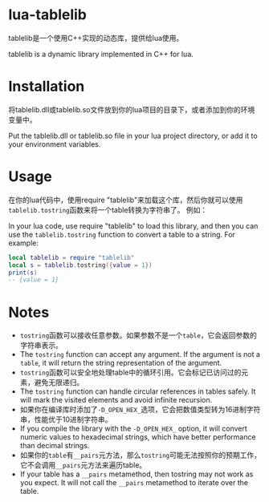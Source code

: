 # lua-tablelib

tablelib是一个使用C++实现的动态库，提供给lua使用。

tablelib is a dynamic library implemented in C++ for lua.

# Installation

将tablelib.dll或tablelib.so文件放到你的lua项目的目录下，或者添加到你的环境变量中。

Put the tablelib.dll or tablelib.so file in your lua project directory, or add it to your environment variables.

# Usage
在你的lua代码中，使用require "tablelib"来加载这个库，然后你就可以使用`tablelib.tostring`函数来将一个table转换为字符串了。 例如：

In your lua code, use require "tablelib" to load this library, and then you can use the `tablelib.tostring` function to convert a table to a string. For example:

```lua
local tablelib = require "tablelib"
local s = tablelib.tostring({value = 1})
print(s)
-- {value = 1}
```

# Notes
- `tostring`函数可以接收任意参数。如果参数不是一个`table`，它会返回参数的字符串表示。
- The `tostring` function can accept any argument. If the argument is not a `table`, it will return the string representation of the argument.
- `tostring`函数可以安全地处理table中的循环引用。它会标记已访问过的元素，避免无限递归。
- The `tostring` function can handle circular references in tables safely. It will mark the visited elements and avoid infinite recursion.
- 如果你在编译库时添加了`-D_OPEN_HEX_`选项，它会把数值类型转为16进制字符串，性能优于10进制字符串。
- If you compile the library with the `-D_OPEN_HEX_` option, it will convert numeric values to hexadecimal strings, which have better performance than decimal strings.
- 如果你的`table`有`__pairs`元方法，那么`tostring`可能无法按照你的预期工作，它不会调用`__pairs`元方法来遍历table。
- If your table has a `__pairs` metamethod, then tostring may not work as you expect. It will not call the `__pairs` metamethod to iterate over the table.
